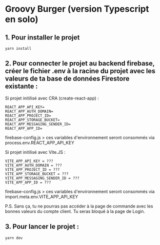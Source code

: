 # Groovy Burger (version Typescript en solo)

## 1. Pour installer le projet

```
yarn install
```

## 2. Pour connecter le projet au backend firebase, créer le fichier .env à la racine du projet avec les valeurs de ta base de données Firestore existante :

Si projet initilisé avec CRA (create-react-app) :

```
REACT_APP_API_KEY=
REACT_APP_AUTH_DOMAIN=
REACT_APP_PROJECT_ID=
REACT_APP_STORAGE_BUCKET=
REACT_APP_MESSAGING_SENDER_ID=
REACT_APP_APP_ID=
```

firebase-config.js > ces variables d'environnement seront consommés via process.env.REACT_APP_API_KEY

Si projet initilisé avec Vite.JS :

```
VITE_APP_API_KEY = ???
VITE_APP_AUTH_DOMAIN = ???
VITE_APP_PROJECT_ID = ???
VITE_APP_STORAGE_BUCKET = ???
VITE_APP_MESSAGING_SENDER_ID = ???
VITE_APP_APP_ID = ???
```

firebase-config.js > ces variables d'environnement seront consommés via import.meta.env.VITE_APP_API_KEY

P.S. Sans ça, tu ne pourras pas accéder à la page de commande avec les bonnes valeurs du compte client. Tu seras bloqué à la page de Login.

## 3. Pour lancer le projet :

```
yarn dev
```
